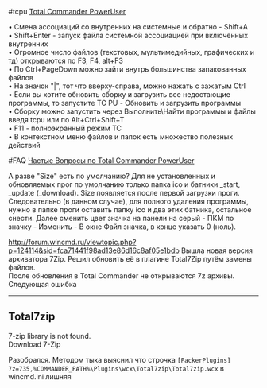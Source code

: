#tcpu
[Total Commander PowerUser](https://nnmclub.to/forum/viewtopic.php?t=1526690)

• Смена ассоциаций со внутренних на системные и обратно - Shift+A  
• Shift+Enter - запуск файла системной ассоциацией при включённых внутренних  
• Огромное число файлов (текстовых, мультимедийных, графических и тд) открываются по F3, F4, alt+F3  
• По Ctrl+PageDown можно зайти внутрь большинства запакованных файлов  
• На значок "|", тот что вверху-справа, можно нажать с зажатым Ctrl  
• Если вы хотите обновить сборку и загрузить все недостающие программы, то запустите TC PU - Обновить и загрузить программы  
• Сборку можно запустить через Выполнить\Найти программы и файлы введя tcpu или по Alt+Ctrl+Shift+T  
• F11 - полноэкранный режим ТС  
• В контекстном меню файлов и папок есть множество полезных действий

#FAQ
[Частые Вопросы по  Total Commander PowerUser](https://docs.google.com/document/d/1bb73xHwkfv_40mqgFWPMHVJBWPILEqarEBeB30VzkBI/edit#heading=h.h2wj6ijst5uh)

А разве "Size" есть по умолчанию? Для не установленных и обновляемых прог по умолчанию только папка ico и батники _start, _update (_download). Size появляется после первой загрузки проги.
Следовательно (в данном случае), для полного удаления программы, нужно в папке проги оставить папку ico и два этих батника, остальное снести.
Далее сменить цвет значка на панели на серый - ПКМ по значку - Изменить - В окне Файл значка, в конце указать 0 (ноль). 

http://forum.wincmd.ru/viewtopic.php?p=124114&sid=fca71441f98ad13e86d16c8af05e1bdb
Вышла новая версия архиватора 7Zip. Решил обновить её в плагине Total7Zip путём замены файлов.  
После обновления в Total Commander не открываются 7z архивы. Следующая ошибка  
  
---------------------------  
Total7zip  
---------------------------  
7-zip library is not found.  
Download 7-Zip

Разобрался. Методом тыка выяснил что строчка
`[PackerPlugins]`
`7z=735,%COMMANDER_PATH%\Plugins\wcx\Total7zip\Total7zip.wcx`
в wincmd.ini лишняя
